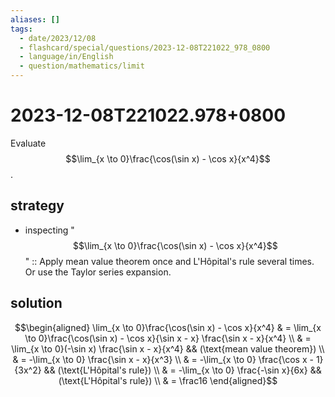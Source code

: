 ```yaml
---
aliases: []
tags:
  - date/2023/12/08
  - flashcard/special/questions/2023-12-08T221022_978_0800
  - language/in/English
  - question/mathematics/limit
---
```


# 2023-12-08T221022.978+0800

Evaluate $$\lim_{x \to 0}\frac{\cos(\sin x) - \cos x}{x^4}$$.

## strategy

- inspecting "$$\lim_{x \to 0}\frac{\cos(\sin x) - \cos x}{x^4}$$" :: Apply mean value theorem once and L'Hôpital's rule several times. Or use the Taylor series expansion.

## solution

$$\begin{aligned}
\lim_{x \to 0}\frac{\cos(\sin x) - \cos x}{x^4} & = \lim_{x \to 0}\frac{\cos(\sin x) - \cos x}{\sin x - x} \frac{\sin x - x}{x^4} \\
& = \lim_{x \to 0}(-\sin x) \frac{\sin x - x}{x^4} && (\text{mean value theorem}) \\
& = -\lim_{x \to 0} \frac{\sin x - x}{x^3} \\
& = -\lim_{x \to 0} \frac{\cos x - 1}{3x^2} && (\text{L'Hôpital's rule}) \\
& = -\lim_{x \to 0} \frac{-\sin x}{6x} && (\text{L'Hôpital's rule}) \\
& = \frac16
\end{aligned}$$
